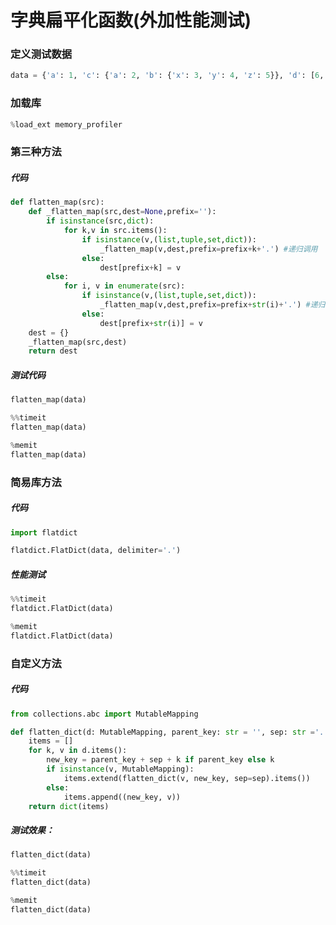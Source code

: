 # 字典扁平化函数(外加性能测试)

### 定义测试数据


```python
data = {'a': 1, 'c': {'a': 2, 'b': {'x': 3, 'y': 4, 'z': 5}}, 'd': [6, 7, 8], 'e':[{'f':9},{'h':10}]}
```

### 加载库


```python
%load_ext memory_profiler
```

### 第三种方法
##### 代码


```python
def flatten_map(src):
    def _flatten_map(src,dest=None,prefix=''):
        if isinstance(src,dict):
            for k,v in src.items():
                if isinstance(v,(list,tuple,set,dict)):
                    _flatten_map(v,dest,prefix=prefix+k+'.') #递归调用
                else:
                    dest[prefix+k] = v
        else:
            for i, v in enumerate(src):
                if isinstance(v,(list,tuple,set,dict)):
                    _flatten_map(v,dest,prefix=prefix+str(i)+'.') #递归调用
                else:
                    dest[prefix+str(i)] = v
    dest = {}
    _flatten_map(src,dest)
    return dest
```

##### 测试代码


```python
flatten_map(data)
```


```python
%%timeit
flatten_map(data)
```


```python
%memit
flatten_map(data)
```

### 简易库方法

##### 代码


```python
import flatdict

flatdict.FlatDict(data, delimiter='.')
```

##### 性能测试


```python
%%timeit
flatdict.FlatDict(data)
```


```python
%memit
flatdict.FlatDict(data)
```

### 自定义方法

##### 代码


```python
from collections.abc import MutableMapping

def flatten_dict(d: MutableMapping, parent_key: str = '', sep: str ='.') -> MutableMapping:
    items = []
    for k, v in d.items():
        new_key = parent_key + sep + k if parent_key else k
        if isinstance(v, MutableMapping):
            items.extend(flatten_dict(v, new_key, sep=sep).items())
        else:
            items.append((new_key, v))
    return dict(items)
```

##### 测试效果：


```python
flatten_dict(data)
```


```python
%%timeit
flatten_dict(data)
```


```python
%memit
flatten_dict(data)
```

